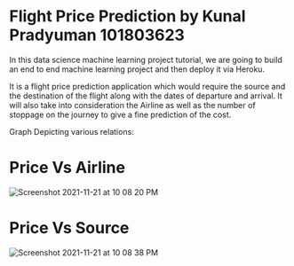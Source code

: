 # Flight Price Prediction by Kunal Pradyuman 101803623

In this data science machine learning project tutorial, we are going to build an end to end machine learning project and then deploy it via Heroku.

It is a flight price prediction application which would require the source and the destination of the flight along with the dates of departure and arrival. It will also take into consideration the Airline as well as the number of stoppage on the journey to give a fine prediction of the cost.


Graph Depicting various relations:

# Price Vs Airline

![Screenshot 2021-11-21 at 10 08 20 PM](https://user-images.githubusercontent.com/54720964/142771340-c6115a1c-025e-4da0-bc78-a4cc90f9a436.png)

# Price Vs Source

![Screenshot 2021-11-21 at 10 08 38 PM](https://user-images.githubusercontent.com/54720964/142771343-c0208b59-2523-44c7-b59b-0adbfefd6b5e.png)






